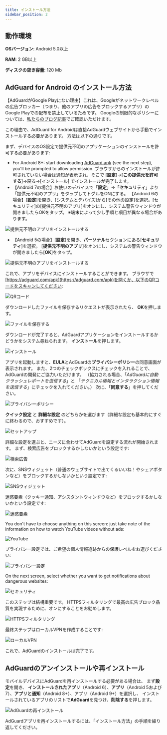```yaml
---
title: インストール方法
sidebar_position: 2
---
```


## 動作環境

**OSバージョン**: Android 5.0以上

**RAM**: 2 GB以上

**ディスクの空き容量**: 120 Mb

## AdGuard for Android のインストール方法
【AdGuardがGoogle Playにない理由】これは、Googleがネットワークレベルの広告ブロッカー（つまり、他のアプリの広告をブロックするアプリ）のGoogle Playでの配布を禁止しているためです。 Googleの制限的なポリシーについては、[私たちのブログ記事](https://blog.adguard.com/en/google-removes-adguard-android-app-google-play/)でご確認いただけます。

この理由で、AdGuard for Androidは直接AdGuardウェブサイトから手動でインストールする必要があります。 方法は以下の通りです。

まず、デバイスのOS設定で提供元不明のアプリケーションのインストールを許可する必要があります:

* For Android 8+: start downloading [AdGuard apk](https://adguard.com/en/adguard-android/overview.html) (see the next step), you'll be prompted to allow permission. ブラウザからのインストールが許可されていない場合は通知が表示され、そこで [**設定**]→[**この提供元を許可する**]→戻る→[インストール] でインストールが完了します。
* 【Android 7の場合】お使いのデバイスで「**設定**」→「**セキュリティ**」より「提供元不明のアプリ」をタップしてトグルをONにする。 【Android 6の場合】[**設定**]を開き、[システムとデバイス]から[その他の設定]を選択。[セキュリティ]の[提供元不明のアプリ]をオンにし、システム警告ウィンドウが開きましたらOKをタップ。 ※端末によって少し手順と項目が異なる場合があります。

![提供元不明のアプリをインストールする](https://cdn.adguard.com/public/Adguard/kb/installation/Android/ja/d1.jpg)

* 【Android 5の場合】[**設定**]を開き、**パーソナル**セクションにある[**セキュリティ**]を選択。 [**提供元不明のアプリ**]をオンにし、システムの警告ウィンドウが開きましたら[**OK**]をタップ。

![提供元不明のアプリをインストールする](https://cdn.adguard.com/content/kb/ad_blocker/android/installation/unknown_sources2.png)

これで、アプリをデバイスにインストールすることができます。 ブラウザで[https://adguard.com/apk](https://adguard.com/apk)を開くか、以下のQRコードをスキャンしてください:

![QRコード](https://cdn.adguard.com/content/kb/ad_blocker/android/installation/qr.png)

ダウンロードしたファイルを保存するリクエストが表示されたら、 **OK**を押します。

![ファイルを保存する](https://cdn.adguard.com/content/kb/ad_blocker/android/installation/save_the_file.png)

ダウンロードが完了すると、AdGuardアプリケーションをインストールするかどうかをシステム尋ねられます。 **インストール**を押します。

![インストール](https://cdn.adguard.com/content/kb/ad_blocker/android/installation/1.png)

アプリを起動しますと、**EULA**とAdGuardの**プライバシーポリシー**の同意画面が表示されます。 また、2つのチェックボックスにチェックを入れることで、AdGuardの開発にご協力いただけます。 （協力される場合、「*AdGuardに自動クラッシュレポートを送信する*」と 「*テクニカル情報とインタラクション情報を送信する*」にチェックを入れてください。） 次に、「**同意する**」を押してください。

![プライバシーポリシー](https://cdn.adguard.com/public/Adguard/kb/installation/Android/ja/2.jpg)

**クイック設定** と **詳細な設定** のどちらかを選びます（詳細な設定も基本的にすぐに終わるので、おすすめです）。

![セットアップ](https://cdn.adguard.com/public/Adguard/kb/installation/Android/ja/3.jpg)

詳細な設定を選ぶと、ニーズに合わせてAdGuardを設定する流れが開始されます。 まず、検索広告をブロックするかしないかという設定です:

![検索広告](https://cdn.adguard.com/public/Adguard/kb/installation/Android/ja/5.jpg)

次に、SNSウィジェット（普通のウェブサイトで出てくるいいね！やシェアボタンなど）をブロックするかしないかという設定です:

![SNSウィジェット](https://cdn.adguard.com/public/Adguard/kb/installation/Android/ja/6.jpg)

迷惑要素（クッキー通知、アシスタントウィンドウなど）をブロックするかしないかという設定です:

![迷惑要素](https://cdn.adguard.com/public/Adguard/kb/installation/Android/ja/7.jpg)

You don't have to choose anything on this screen: just take note of the information on how to watch YouTube videos without ads:

![YouTube](https://cdn.adguard.com/content/kb/ad_blocker/android/installation/youtube.jpg)

プライバシー設定では、ご希望の個人情報追跡からの保護レベルをお選びください:

![プライバシー設定](https://cdn.adguard.com/public/Adguard/kb/installation/Android/ja/8.jpg)

On the next screen, select whether you want to get notifications about dangerous websites:

![セキュリティ](https://cdn.adguard.com/public/Adguard/kb/installation/Android/ja/9.jpg)

このステップは結構重要です。 HTTPSフィルタリングで最高の広告ブロック品質を実現するために、オンにすることをお勧めします。

![HTTPSフィルタリング](https://cdn.adguard.com/content/kb/ad_blocker/android/installation/10.png)

最終ステップはローカルVPNを作成することです:

![ローカルVPN](https://cdn.adguard.com/public/Adguard/kb/installation/Android/ja/4.jpg)

これで、AdGuardのインストールは完了です。

## АdGuardのアンインストールや再インストール

モバイルデバイスにAdGuardを再インストールする必要がある場合は、 まず**設定**を開き、 **インストールされたアプリ**（Android 6）、**アプリ**（Android 5および7）、**アプリと通知**（Android 8+）、アプリ（Android 9+）を選択し、 インストールされているアプリのリストで**AdGuard**を見つけ、**削除する**を押します。

![AdGuardの再インストール](https://cdn.adguard.com/content/kb/ad_blocker/android/installation/12.png)

AdGuardアプリを再インストールするには、「インストール方法」の手順を繰り返してください。